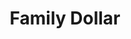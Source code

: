 ---
title: "Family Dollar"
url: /east-hartford/family-dollar-burnside-avenue-2/
shop: variety store
---